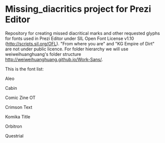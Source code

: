 # Missing_diacritics project for Prezi Editor
Repository for creating missed diacritical marks and other requested glyphs for fonts used in Prezi Editor under SIL Open Font License v1.10 (http://scripts.sil.org/OFL). "From where you are" and "KG Empire of Dirt" are not under public licence. For folder hierarchy we will use weiweihuanghuang's folder structure http://weiweihuanghuang.github.io/Work-Sans/.

This is the font list:

Aleo

Cabin

Comic Zine OT

Crimson Text

Komika Title

Orbitron

Questrial

